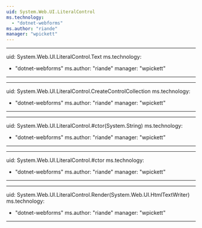 ```yaml
---
uid: System.Web.UI.LiteralControl
ms.technology: 
  - "dotnet-webforms"
ms.author: "riande"
manager: "wpickett"
---
```


---
uid: System.Web.UI.LiteralControl.Text
ms.technology: 
  - "dotnet-webforms"
ms.author: "riande"
manager: "wpickett"
---

---
uid: System.Web.UI.LiteralControl.CreateControlCollection
ms.technology: 
  - "dotnet-webforms"
ms.author: "riande"
manager: "wpickett"
---

---
uid: System.Web.UI.LiteralControl.#ctor(System.String)
ms.technology: 
  - "dotnet-webforms"
ms.author: "riande"
manager: "wpickett"
---

---
uid: System.Web.UI.LiteralControl.#ctor
ms.technology: 
  - "dotnet-webforms"
ms.author: "riande"
manager: "wpickett"
---

---
uid: System.Web.UI.LiteralControl.Render(System.Web.UI.HtmlTextWriter)
ms.technology: 
  - "dotnet-webforms"
ms.author: "riande"
manager: "wpickett"
---
